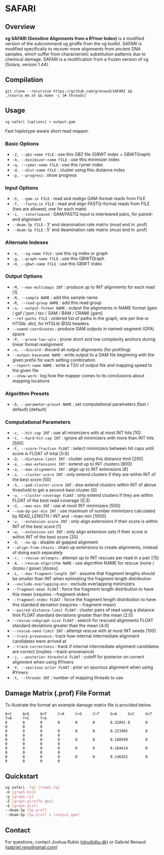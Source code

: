 # SAFARI

## Overview
**vg SAFARI (Sensitive Alignments from a RYmer Index)** is a modified version of the subcommand vg giraffe from the vg toolkit.
SAFARI is modified specifically to recover more alignments from ancient DNA samples, which suffer from characteristic substitution patterns due to chemical damage.
SAFARI is a modification from a frozen version of vg (Solara, version 1.44). 

## Compilation

`git clone --recursive https://github.com/grenaud/SAFARI && ./source_me.sh && make -j [# threads]`

## Usage

`vg safari [options] > output.gam`

Fast haplotype-aware short read mapper.

### Basic Options

- `-Z, --gbz-name FILE` : use this GBZ file (GBWT index + GBWTGraph)
- `-m, --minimizer-name FILE` : use this minimizer index
- `-q, --rymer-name FILE` : use this rymer index
- `-d, --dist-name FILE` : cluster using this distance index
- `-p, --progress` : show progress

### Input Options

- `-G, --gam-in FILE` : read and realign GAM-format reads from FILE
- `-f, --fastq-in FILE` : read and align FASTQ-format reads from FILE (two are allowed, one for each mate)
- `-i, --interleaved` : GAM/FASTQ input is interleaved pairs, for paired-end alignment
- `--deam-3p FILE` : 3' end deamination rate matrix (must end in .prof)
- `--deam-5p FILE` : 5' end deamination rate matrix (must end in .prof)

### Alternate Indexes

- `-x, --xg-name FILE` : use this xg index or graph
- `-g, --graph-name FILE` : use this GBWTGraph
- `-H, --gbwt-name FILE` : use this GBWT index

### Output Options

- `-M, --max-multimaps INT` : produce up to INT alignments for each read [1]
- `-N, --sample NAME` : add this sample name
- `-R, --read-group NAME` : add this read group
- `-o, --output-format NAME` : output the alignments in NAME format (gam / gaf / json / tsv / SAM / BAM / CRAM) [gam]
- `--ref-paths FILE` : ordered list of paths in the graph, one per line or HTSlib .dict, for HTSLib @SQ headers
- `--named-coordinates` : produce GAM outputs in named-segment (GFA) space
- `-P, --prune-low-cplx` : prune short and low complexity anchors during linear format realignment
- `-n, --discard` : discard all output alignments (for profiling)
- `--output-basename NAME` : write output to a GAM file beginning with the given prefix for each setting combination
- `--report-name NAME` : write a TSV of output file and mapping speed to the given file
- `--show-work` : log how the mapper comes to its conclusions about mapping locations

### Algorithm Presets

- `-b, --parameter-preset NAME` : set computational parameters (fast / default) [default]

### Computational Parameters

- `-c, --hit-cap INT` : use all minimizers with at most INT hits [10]
- `-C, --hard-hit-cap INT` : ignore all minimizers with more than INT hits [500]
- `-F, --score-fraction FLOAT` : select minimizers between hit caps until score is FLOAT of total [0.9]
- `-D, --distance-limit INT` : cluster using this distance limit [200]
- `-e, --max-extensions INT` : extend up to INT clusters [800]
- `-a, --max-alignments INT` : align up to INT extensions [8]
- `-s, --cluster-score INT` : only extend clusters if they are within INT of the best score [50]
- `-S, --pad-cluster-score INT` : also extend clusters within INT of above threshold to get a second-best cluster [0]
- `-u, --cluster-coverage FLOAT` : only extend clusters if they are within FLOAT of the best read coverage [0.3]
- `-U, --max-min INT` : use at most INT minimizers [500]
- `--num-bp-per-min INT` : use maximum of number minimizers calculated by READ_LENGTH / INT and --max-min [1000]
- `-v, --extension-score INT` : only align extensions if their score is within INT of the best score [1]
- `-w, --extension-set INT` : only align extension sets if their score is within INT of the best score [20]
- `-O, --no-dp` : disable all gapped alignment
- `--align-from-chains` : chain up extensions to create alignments, instead of doing each separately
- `-r, --rescue-attempts` : attempt up to INT rescues per read in a pair [15]
- `-A, --rescue-algorithm NAME` : use algorithm NAME for rescue (none / dozeu / gssw) [dozeu]
- `-L, --max-fragment-length INT` : assume that fragment lengths should be smaller than INT when estimating the fragment length distribution
- `--exclude-overlapping-min` : exclude overlapping minimizers
- `--fragment-mean FLOAT` : force the fragment length distribution to have this mean (requires --fragment-stdev)
- `--fragment-stdev FLOAT` : force the fragment length distribution to have this standard deviation (requires --fragment-mean)
- `--paired-distance-limit FLOAT` : cluster pairs of read using a distance limit FLOAT standard deviations greater than the mean [2.0]
- `--rescue-subgraph-size FLOAT` : search for rescued alignments FLOAT standard deviations greater than the mean [4.0]
- `--rescue-seed-limit INT` : attempt rescue with at most INT seeds [100]
- `--track-provenance` : track how internal intermediate alignment candidates were arrived at
- `--track-correctness` : track if internal intermediate alignment candidates are correct (implies --track-provenance)
- `-j, --posterior-threshold FLOAT` : cutoff for posterior on correct alignment when using RYmers
- `-V, --spurious-prior FLOAT` : prior on spurious alignment when using RYmers
- `-t, --threads INT` : number of mapping threads to use

## Damage Matrix (.prof) File Format

To illustrate the format an example damage matrix file is provided below.

```
A>C     A>G     A>T     C>A     C>G     C>T     G>A     G>C     G>T     T>A     T>C     T>G
0       0       0       0       0       0       0.32891 0       0       0       0       0
0       0       0       0       0       0       0.223405        0       0       0       0       0
0       0       0       0       0       0       0.188599        0       0       0       0       0
0       0       0       0       0       0       0.164419        0       0       0       0       0
0       0       0       0       0       0       0.146352        0       0       0       0       0
```


## Quickstart

```bash
vg safari -fq1 [reads.fq]
-m [graph.min]
-q [graph.ry]
-Z [graph.giraffe.gbz]
-d [graph.dist]
--deam-3p [3p.prof]
--deam-5p [5p.prof] > [output.gam]
```

## Contact

For questions, contact Joshua Rubin (jdru@dtu.dk) or Gabriel Renaud (gabriel.reno@gmail.com)

